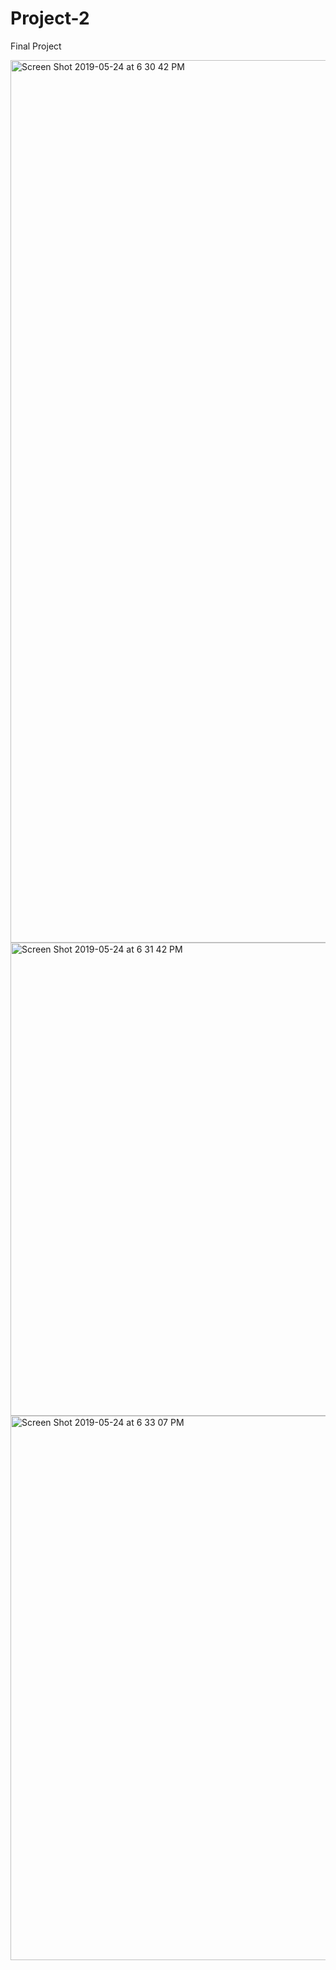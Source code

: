 # Project-2
Final Project




<img width="1412" alt="Screen Shot 2019-05-24 at 6 30 42 PM" src="https://user-images.githubusercontent.com/34346031/58359711-dd7ebf00-7e52-11e9-93bc-299f64ac2209.png">


<img width="757" alt="Screen Shot 2019-05-24 at 6 31 42 PM" src="https://user-images.githubusercontent.com/34346031/58359722-ec657180-7e52-11e9-99d3-e53b4d5bd887.png">

<img width="871" alt="Screen Shot 2019-05-24 at 6 33 07 PM" src="https://user-images.githubusercontent.com/34346031/58359728-f2f3e900-7e52-11e9-8f18-af698ea3b899.png">
